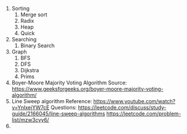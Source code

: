 1. Sorting
    1. Merge sort
    2. Radix
    3. Heap
    4. Quick
2. Searching
    1. Binary Search
3. Graph
    1. BFS
    2. DFS
    3. Dijkstra
    4. Prims
4. Boyer-Moore Majority Voting Algorithm
   Source: https://www.geeksforgeeks.org/boyer-moore-majority-voting-algorithm/
5. Line Sweep algorithm
   Reference: https://www.youtube.com/watch?v=YnIxejYW7cE
   Questions: https://leetcode.com/discuss/study-guide/2166045/line-sweep-algorithms
   https://leetcode.com/problem-list/mzw3cyy6/
6. 
